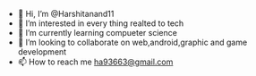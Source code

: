 - 👋 Hi, I’m @Harshitanand11
- 👀 I’m interested in every thing realted to tech 
- 🌱 I’m currently learning compueter science 
- 💞️ I’m looking to collaborate on web,android,graphic and game development
- 📫 How to reach me ha93663@gmail.com

<!---
Harshitanand11/Harshitanand11 is a ✨ special ✨ repository because its `README.md` (this file) appears on your GitHub profile.
You can click the Preview link to take a look at your changes.
--->
